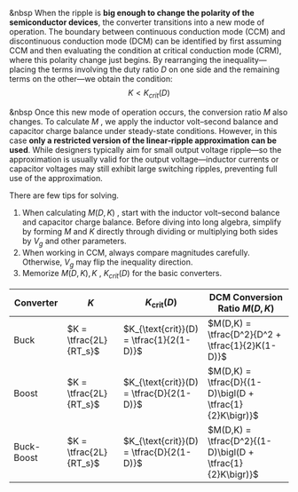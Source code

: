 &nbsp When the ripple is **big enough to change the polarity of the semiconductor devices**, the converter transitions
into a new mode of operation. The boundary between continuous conduction mode (CCM) and discontinuous conduction
mode (DCM) can be identified by first assuming CCM and then evaluating the condition at critical conduction mode (CRM),
where this polarity change just begins. By rearranging the inequality—placing the terms involving the duty ratio $D$ 
on one side and the remaining terms on the other—we obtain the condition:
$$K<K_{crit} (D)$$

&nbsp Once this new mode of operation occurs, the conversion ratio $M$ also changes. To calculate $M$ , we apply the inductor
volt–second balance and capacitor charge balance under steady-state conditions. However, in this case **only a restricted
version of the linear-ripple approximation can be used**. While designers typically aim for small output voltage ripple—so 
the approximation is usually valid for the output voltage—inductor currents or capacitor voltages may still exhibit large 
switching ripples, preventing full use of the approximation.

There are few tips for solving.
1. When calculating $M(D,K)$ , start with the inductor volt–second balance and capacitor charge balance. Before diving into 
long algebra, simplify by forming $M$  and $K$  directly through dividing or multiplying both sides by $V_g$ and other parameters.
2. When working in CCM, always compare magnitudes carefully. Otherwise, $V_g$ may flip the inequality direction.
3. Memorize $M(D,K), K$ , $K_{crit}(D)$ for the basic converters.

| Converter   | $K$ | $K_{\text{crit}}(D)$ | DCM Conversion Ratio $M(D,K)$ |
|-------------|-----|----------------------|-------------------------------|
| Buck        | $K = \tfrac{2L}{RT_s}$ | $K_{\text{crit}}(D) = \tfrac{1}{2(1-D)}$ | $M(D,K) = \tfrac{D^2}{D^2 + \tfrac{1}{2}K(1-D)}$ |
| Boost       | $K = \tfrac{2L}{RT_s}$ | $K_{\text{crit}}(D) = \tfrac{D}{2(1-D)}$ | $M(D,K) = \tfrac{D}{(1-D)\bigl(D + \tfrac{1}{2}K\bigr)}$ |
| Buck-Boost  | $K = \tfrac{2L}{RT_s}$ | $K_{\text{crit}}(D) = \tfrac{D}{2(1-D)}$ | $M(D,K) = \tfrac{D^2}{(1-D)\bigl(D + \tfrac{1}{2}K\bigr)}$ |
